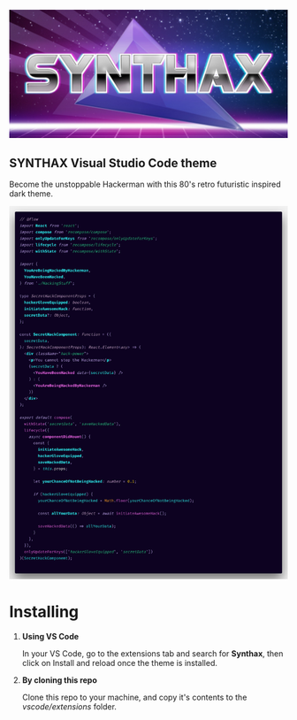 ![alt text](/themes/img/logo.jpg "Synthax theme")

## SYNTHAX Visual Studio Code theme

Become the unstoppable Hackerman with this 80's retro futuristic inspired dark theme.

![alt text](/themes/img/code.png "Synthax theme")

# Installing

1. **Using VS Code**

   In your VS Code, go to the extensions tab and search for **Synthax**, then click on Install and reload once the theme is installed.

2. **By cloning this repo**

   Clone this repo to your machine, and copy it's contents to the _vscode/extensions_ folder.
